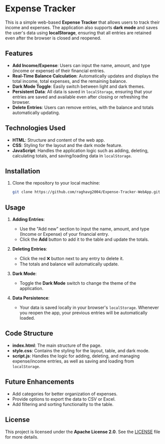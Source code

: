 # Expense Tracker

This is a simple web-based **Expense Tracker** that allows users to track their income and expenses. The application also supports **dark mode** and saves the user's data using **localStorage**, ensuring that all entries are retained even after the browser is closed and reopened.

## Features

- **Add Income/Expense**: Users can input the name, amount, and type (income or expense) of their financial entries.
- **Real-Time Balance Calculation**: Automatically updates and displays the total income, total expenses, and the remaining balance.
- **Dark Mode Toggle**: Easily switch between light and dark themes.
- **Persistent Data**: All data is saved in `localStorage`, ensuring that your entries are saved and available even after closing or refreshing the browser.
- **Delete Entries**: Users can remove entries, with the balance and totals automatically updating.

## Technologies Used

- **HTML**: Structure and content of the web app.
- **CSS**: Styling for the layout and the dark mode feature.
- **JavaScript**: Handles the application logic such as adding, deleting, calculating totals, and saving/loading data in `localStorage`.

## Installation

1. Clone the repository to your local machine:
    ```bash
    git clone https://github.com/raghavg2004/Expense-Tracker-WebApp.git
    ```

## Usage

1. **Adding Entries**:
   - Use the "Add new" section to input the name, amount, and type (Income or Expense) of your financial entry.
   - Click the **Add** button to add it to the table and update the totals.

2. **Deleting Entries**:
   - Click the red ❌ button next to any entry to delete it.
   - The totals and balance will automatically update.

3. **Dark Mode**:
   - Toggle the **Dark Mode** switch to change the theme of the application.

4. **Data Persistence**:
   - Your data is saved locally in your browser's `localStorage`. Whenever you reopen the app, your previous entries will be automatically loaded.

## Code Structure

- **index.html**: The main structure of the page.
- **style.css**: Contains the styling for the layout, table, and dark mode.
- **script.js**: Handles the logic for adding, deleting, and managing expense/income entries, as well as saving and loading from `localStorage`.

## Future Enhancements

- Add categories for better organization of expenses.
- Provide options to export the data to CSV or Excel.
- Add filtering and sorting functionality to the table.

## License

This project is licensed under the **Apache License 2.0**. See the [LICENSE](LICENSE) file for more details.
